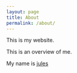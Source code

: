 ```yaml
---
layout: page
title: About
permalink: /about/
---
```


<!--  bundle exec jekyll serve -->

This is my website.

This is an overview of me.

My name is [jules](julesproctor.com)

